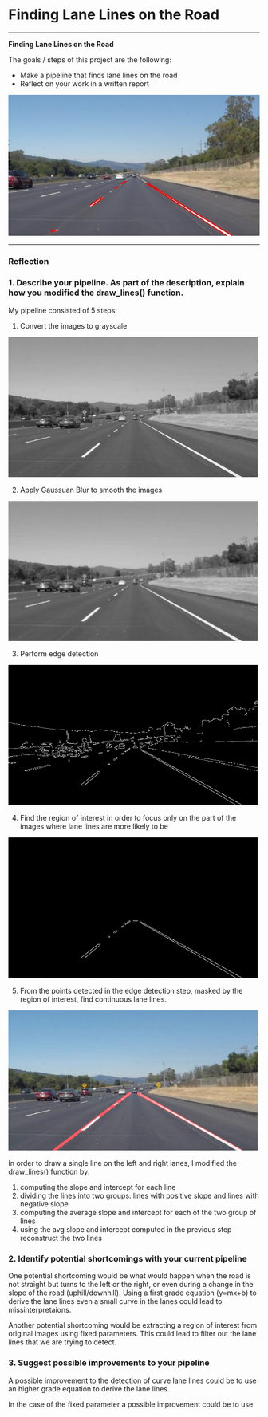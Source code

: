 # **Finding Lane Lines on the Road** 

---

**Finding Lane Lines on the Road**

The goals / steps of this project are the following:
* Make a pipeline that finds lane lines on the road
* Reflect on your work in a written report

![Introduction](https://github.com/Ventu012/P1_FindingLaneLines/blob/main/examples/line-segments-example.jpg)

---

### Reflection

### 1. Describe your pipeline. As part of the description, explain how you modified the draw_lines() function.

My pipeline consisted of 5 steps:
1. Convert the images to grayscale
<img src="https://github.com/Ventu012/P1_FindingLaneLines/blob/main/test_images_output/solidWhiteCurve_gray.jpg" width="500" />

2. Apply Gaussuan Blur to smooth the images
<img src="https://github.com/Ventu012/P1_FindingLaneLines/blob/main/test_images_output/solidWhiteCurve_blur_gray.jpg" width="500" />

3. Perform edge detection
<img src="https://github.com/Ventu012/P1_FindingLaneLines/blob/main/test_images_output/solidWhiteCurve_edges.jpg" width="500" />

4. Find the region of interest in order to focus only on the part of the images where lane lines are more likely to be
<img src="https://github.com/Ventu012/P1_FindingLaneLines/blob/main/test_images_output/solidWhiteCurve_masked_edges.jpg" width="500" />

5. From the points detected in the edge detection step, masked by the region of interest, find continuous lane lines.
<img src="https://github.com/Ventu012/P1_FindingLaneLines/blob/main/test_images_output/solidWhiteCurve_output.jpg" width="500" />


In order to draw a single line on the left and right lanes, I modified the draw_lines() function by:
1. computing the slope and intercept for each line
2. dividing the lines into two groups: lines with positive slope and lines with negative slope
3. computing the average slope and intercept for each of the two group of lines
4. using the avg slope and intercept computed in the previous step reconstruct the two lines


### 2. Identify potential shortcomings with your current pipeline


One potential shortcoming would be what would happen when the road is not straight but turns to the left or the right, or even during a change in the slope of the road (uphill/downhill). Using a first grade equation (y=mx+b) to derive the lane lines even a small curve in the lanes could lead to missinterpretaions.

Another potential shortcoming would be extracting a region of interest from original images using fixed parameters. This could lead to filter out the lane lines that we are trying to detect. 


### 3. Suggest possible improvements to your pipeline

A possible improvement to the detection of curve lane lines could be to use an higher grade equation to derive the lane lines.

In the case of the fixed parameter a possible improvement could be to use 
